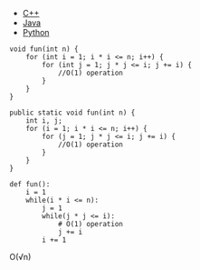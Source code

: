 - [C++](https://www.scaler.com/academy/mentee-dashboard/class/38534/homework/problems/13263?navref=cl_tt_nv#cplus-13263)
- [Java](https://www.scaler.com/academy/mentee-dashboard/class/38534/homework/problems/13263?navref=cl_tt_nv#java-13263)
- [Python](https://www.scaler.com/academy/mentee-dashboard/class/38534/homework/problems/13263?navref=cl_tt_nv#python-13263)

```
void fun(int n) {
    for (int i = 1; i * i <= n; i++) {
        for (int j = 1; j * j <= i; j += i) {
            //O(1) operation
        }
    }
}

```

```
public static void fun(int n) {
    int i, j;
    for (i = 1; i * i <= n; i++) {
        for (j = 1; j * j <= i; j += i) {
            //O(1) operation
        }
    }
}

```

```
def fun():
    i = 1
    while(i * i <= n):
        j = 1
        while(j * j <= i):
            # O(1) operation
            j += i
        i += 1
```

O(√n)
